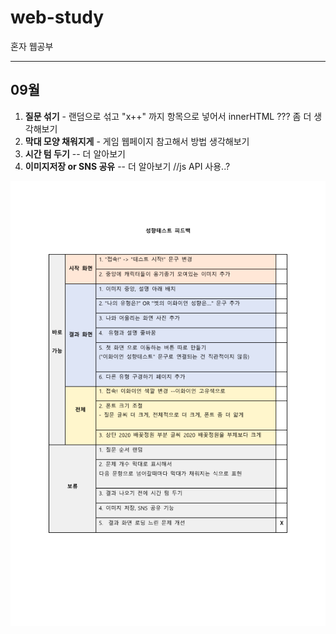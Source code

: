 # web-study
혼자 웹공부

- - -
## 09월
1. **질문 섞기** - 랜덤으로 섞고 "x++" 까지 항목으로 넣어서 innerHTML ??? 좀 더 생각해보기   
2. **막대 모양 채워지게** - 게임 웹페이지 참고해서 방법 생각해보기   
3. **시간 텀 두기** -- 더 알아보기   
4. **이미지저장 or SNS 공유** -- 더 알아보기 //js API 사용..?    
<img src="성향테스트 피드백 정리_1.png">
